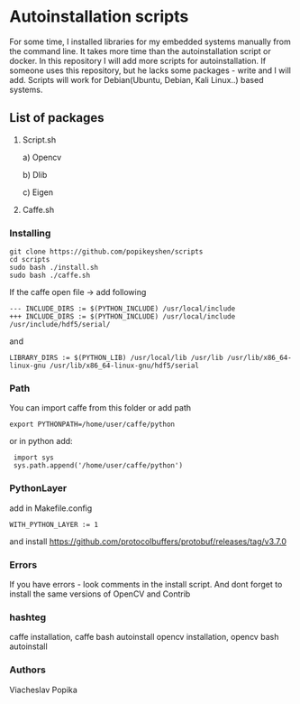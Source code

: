 # Autoinstallation scripts

For some time, I installed libraries for my embedded systems manually from the command line. It takes more time than the autoinstallation script or docker. In this repository I will add more scripts for autoinstallation. If someone uses this repository, but he lacks some packages - write and I will add. Scripts will work for Debian(Ubuntu, Debian, Kali Linux..) based systems.

## List of packages

1. Script.sh

   a) Opencv

   b) Dlib

   c) Eigen

2. Caffe.sh

### Installing


```
git clone https://github.com/popikeyshen/scripts
cd scripts
sudo bash ./install.sh
sudo bash ./caffe.sh
```
If the caffe open file -> add following 
```
--- INCLUDE_DIRS := $(PYTHON_INCLUDE) /usr/local/include
+++ INCLUDE_DIRS := $(PYTHON_INCLUDE) /usr/local/include /usr/include/hdf5/serial/
```
and 
```
LIBRARY_DIRS := $(PYTHON_LIB) /usr/local/lib /usr/lib /usr/lib/x86_64-linux-gnu /usr/lib/x86_64-linux-gnu/hdf5/serial
```
### Path

 You can import caffe from this folder or add path
 
```
export PYTHONPATH=/home/user/caffe/python

```
 or in python add:
 
```
 import sys
 sys.path.append('/home/user/caffe/python')

```

### PythonLayer

add in Makefile.config
```
WITH_PYTHON_LAYER := 1 
```
and install https://github.com/protocolbuffers/protobuf/releases/tag/v3.7.0

### Errors

If you have errors - look comments in the install script. And dont forget to install the same versions of OpenCV and Contrib


### hashteg 
caffe installation, caffe bash autoinstall
opencv installation, opencv bash autoinstall

### Authors

Viacheslav Popika
